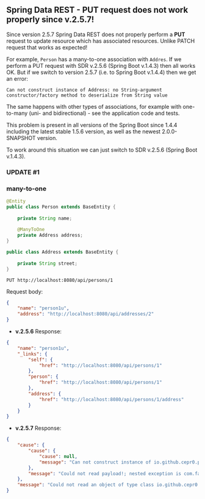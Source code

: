 ## Spring Data REST - PUT request does not work properly since v.2.5.7!

Since version 2.5.7 Spring Data REST does not properly perform a **PUT** request
to update resource which has associated resources. Unlike PATCH request that works as expected!

For example, `Person` has a many-to-one association with `Addres`. If we perform
a PUT request with SDR v.2.5.6 (Spring Boot v.1.4.3) then all works OK. But if we switch
to version 2.5.7 (i.e. to Spring Boot v.1.4.4) then we get an error:

```Can not construct instance of Address: no String-argument constructor/factory method to deserialize from String value```

The same happens with other types of associations, for example with one-to-many (uni- and bidirectional) - 
see the application code and tests.

This problem is present in all versions of the Spring Boot since 1.4.4 including the latest stable 1.5.6 version, 
as well as the newest 2.0.0-SNAPSHOT version.

To work around this situation we can just switch to SDR v.2.5.6 (Spring Boot v.1.4.3).

### UPDATE #1



### many-to-one

```java
@Entity
public class Person extends BaseEntity {
    
    private String name;
    
    @ManyToOne
    private Address address;
}

public class Address extends BaseEntity {
    
    private String street;
}
```
    PUT http://localhost:8080/api/persons/1

Request body:
```json
{
	"name": "person1u",
	"address": "http://localhost:8080/api/addresses/2"
}
```
- **v.2.5.6** Response:

```json
{
    "name": "person1u",
    "_links": {
        "self": {
            "href": "http://localhost:8080/api/persons/1"
        },
        "person": {
            "href": "http://localhost:8080/api/persons/1"
        },
        "address": {
            "href": "http://localhost:8080/api/persons/1/address"
        }
    }
}
``` 

- **v.2.5.7** Response:

```json
{
    "cause": {
        "cause": {
            "cause": null,
            "message": "Can not construct instance of io.github.cepr0.putissue.manytoone.Address: no String-argument constructor/factory method to deserialize from String value ('http://localhost:8080/api/addresses/2')\n at [Source: N/A; line: -1, column: -1] (through reference chain: io.github.cepr0.putissue.manytoone.Person[\"address\"])"
        },
        "message": "Could not read payload!; nested exception is com.fasterxml.jackson.databind.JsonMappingException: Can not construct instance of io.github.cepr0.putissue.manytoone.Address: no String-argument constructor/factory method to deserialize from String value ('http://localhost:8080/api/addresses/2')\n at [Source: N/A; line: -1, column: -1] (through reference chain: io.github.cepr0.putissue.manytoone.Person[\"address\"])"
    },
    "message": "Could not read an object of type class io.github.cepr0.putissue.manytoone.Person from the request!; nested exception is org.springframework.http.converter.HttpMessageNotReadableException: Could not read payload!; nested exception is com.fasterxml.jackson.databind.JsonMappingException: Can not construct instance of io.github.cepr0.putissue.manytoone.Address: no String-argument constructor/factory method to deserialize from String value ('http://localhost:8080/api/addresses/2')\n at [Source: N/A; line: -1, column: -1] (through reference chain: io.github.cepr0.putissue.manytoone.Person[\"address\"])"
}
```